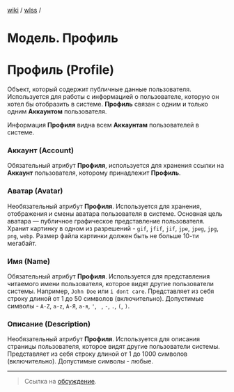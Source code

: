 [wiki](../../README.md) / [wlss](./index.md) /


# Модель. Профиль


# Профиль (Profile)

Объект, который содержит публичные данные пользователя. Используется для работы с информацией о пользователе, которую он хотел бы отобразить в системе. **Профиль** связан с одним и только одним **Аккаунтом** пользователя.

Информация **Профиля** видна всем **Аккаунтам** пользователей в системе.


### Аккаунт (Account)

Обязательный атрибут **Профиля**, используется для хранения ссылки на **Аккаунт** пользователя, которому принадлежит **Профиль**.


### Аватар (Avatar)

Необязательный атрибут **Профиля**.
Используется для хранения, отображения и смены аватара пользователя в системе. Основная цель аватара — публичное графическое представление пользователя.
Хранит картинку в одном из разрешений - `gif`, `jfif`, `jif`, `jpe`, `jpeg`, `jpg`, `png`, `webp`. Размер файла картинки должен быть не больше 10-ти мегабайт.


### Имя (Name)

Обязательный атрибут **Профиля**.
Используется для представления читаемого имени пользователя, которое видят другие пользователи системы. Например, `John Doe` или `i dont care`.
Представляет из себя строку длиной от 1 до 50 символов (включительно). Допустимые символы - `A-Z`, `a-z`, `А-Я`, `а-я`, `'`, ` `, `-`, `.`, `(`, `)`.


### Описание (Description)

Необязательный атрибут **Профиля**.
Используется для описания страницы пользователя, которое видят другие пользователи системы.
Представляет из себя строку длиной от 1 до 1000 символов (включительно). Допустимые символы - любые.

***

> Ссылка на [обсуждение](https://github.com/week-password/wisher/discussions/23).
